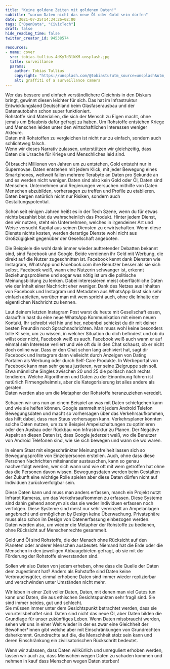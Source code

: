 ```yaml
---
title: "Keine goldene Zeiten mit goldenen Daten!"
subtitle: "warum Daten nicht das neue Öl oder Gold sein dürfen"
date: 2021-07-25T14:34:26+02:00
tags: ["OpenData", "CivicTech"]
draft: false
hide_reading_time: false
twitter_creator_id: 94538574

resources:
- name: cover
  src: tobias-tullius-4dKy7d3lkKM-unsplash.jpg
  title: surveillance
  params:
    author: Tobias Tullius
    copyright: "https://unsplash.com/@tobiastu?utm_source=unsplash&utm_medium=referral&utm_content=creditCopyText"
    alt: graffiti of a surveillance camera
---
```


Wer das bessere und einfach verständlichere Gleichnis in den Diskurs bringt, gewinnt diesen leichter für sich. Das hat im Infrastruktur Entwicklungsland Deutschland beim Glasfaserausbau und der Datenautobahn schon super funktioniert.  
Rohstoffe sind Materialien, die sich der Mensch zu Eigen macht, ohne jemals um Erlaubnis dafür gefragt zu haben. Um Rohstoffe entstehen Kriege und Menschen leiden unter den wirtschaftlichen Interessen weniger Akteure.  
Daten mit Rohstoffen zu vergleichen ist nicht nur zu einfach, sondern auch schlichtweg falsch.  
Wenn wir dieses Narrativ zulassen, unterstützen wir gleichzeitig, dass Daten die Ursache für Kriege und Menschliches leid sind.  

Öl braucht Millionen von Jahren um zu entstehen, Gold entsteht nur in Supernovae. Daten entstehen mit jedem Klick, mit jeder Bewegung eines Smartphones, weltweit fallen mehrere Terabyte an Daten pro Sekunde an und es werden nicht weniger. Daten sind also kein Gold oder Öl, Daten sind Menschen. Unternehmen und Regierungen versuchen mithilfe von Daten Menschen abzubilden, vorhersagen zu treffen und Profile zu etablieren. Daten bergen natürlich nicht nur Risiken, sondern auch Gestaltungspotential.  

Schon seit einigen Jahren heißt es in der Tech Szene, wenn du für etwas nichts bezahlst bist du wahrscheinlich das Produkt. Hinter jedem Dienst, den wir nutzen, steht ein Unternehmen, welches in irgendeiner Art und Weise versucht Kapital aus seinen Diensten zu erwirtschaften. Wenn diese Dienste nichts kosten, werden derartige Dienste wohl nicht aus Großzügigkeit gegenüber der Gesellschaft angeboten.  

Die Beispiele die wohl dank immer wieder auftretender Debatten bekannt sind, sind Facebook und Google. Beide verdienen ihr Geld mit Werbung, die direkt auf die Nutzer zugeschnitten ist. Facebook kennt dank Diensten wie Instagram, WhatsApp und Facebook.com ihre Benutzer besser als sie sich selbst. Facebook weiß, wann eine Nutzerin schwanger ist, erkennt Beziehungsprobleme und sogar was nötig ist um die politische Meinungsbildung zu lenken. Dabei interessieren meist oberflächliche Daten wie der Inhalt einer Nachricht eher weniger. Dank des Netzes aus Inhalten von Facebook und Instagram und Metadaten aus WhatsApp lässt sich sehr einfach ableiten, worüber man mit wem spricht auch, ohne die Inhalte der eigentlichen Nachricht zu kennen.  

Laut deinem letzten Instagram Post warst du heute mit Gesellschaft essen, daraufhin hast du eine neue WhatsApp Kommunikation mit einem neuen Kontakt, Ihr schreibt viel hin und her, nebenbei schickst du dir mit deiner besten Freundin noch Sprachnachrichten. Man muss wohl keine besonders tolle KI sein, um zu wissen, in welcher Situation du dich befindest und ob du willst oder nicht, Facebook weiß es auch. Facebook weiß auch wann er auf einmal sein Interesse verliert und wie oft du in den Chat schaust, ob er nicht doch online war. Dass er den Chat schon lang archiviert hat, sagt dir Facebook und Instagram dann vielleicht durch Anzeigen von Dating Portalen als Werbung oder durch Self-Care Produkte. In Werbeportal von Facebook kann man sehr genau justieren, wer seine Zielgruppe sein soll. Etwa männliche Singles zwischen 20 und 25 die politisch nach rechts tendieren. Welche Algorithmen und Daten zu der Einordnung führen ist natürlich Firmengeheimnis, aber die Kategorisierung ist alles andere als geraten.  
Daten werden also um die Metapher der Rohstoffe heranzuziehen veredelt.

Schauen wir uns nun an einem Beispiel an was mit Daten schiefgehen kann und wie sie helfen können. Google sammelt mit jedem Android Telefon Bewegungsdaten und macht so vorhersagen über das Verkehrsaufkommen, das hilft dabei, dass man Staus vorhersagen kann. Verkehrsplaner könnten solche Daten nutzen, um zum Beispiel Ampelschaltungen zu optimieren oder den Ausbau oder Rückbau von Infrastruktur zu Planen. Der Negative Aspekt an diesen Daten ist, dass Google jederzeit weiß, wo die Benutzer von Android Telefonen sind, wie sie sich bewegen und wann sie wo waren.  

In einem Staat mit eingeschränkter Meinungsfreiheit lassen sich so Bewegungsprofile von Einzelpersonen erstellen. Auch, ohne dass diese Personen Nachrichten miteinander austauschen, kann so genau nachverfolgt werden, wer sich wann und wie oft mit wem getroffen hat ohne das die Personen davon wissen. Bewegungsdaten werden beim Gestalten der Zukunft eine wichtige Rolle spielen aber diese Daten dürfen nicht auf Individuen zurückverfolgbar sein.  

Diese Daten kann und muss man anders erfassen, manch ein Projekt nutzt Infrarot Kameras, um das Verkehrsaufkommen zu erfassen. Diese Systeme sind dahin gehend anonym als das sie weder Individuen erfassen noch verfolgen. Diese Systeme sind meist nur sehr vereinzelt an Ampelanlagen angebracht und ermöglichen by Design keine Überwachung. Privatsphäre muss also schon im Design von Datenerfassung einbezogen werden.  
Daten werden also, um wieder die Metapher der Rohstoffe zu bedienen, ohne Rücksicht auf Menschenrechte gesammelt.  

Gold und Öl sind Rohstoffe, die der Mensch ohne Rücksicht auf den Planeten oder anderer Menschen ausbeutet. Niemand hat die Erde oder die Menschen in den jeweiligen Abbaugebieten gefragt, ob sie mit der Förderung der Rohstoffe einverstanden sind.  

Sollen wir also Daten von jedem erheben, ohne dass die Quelle der Daten dem zugestimmt hat? Anders als Rohstoffe sind Daten keine Verbrauchsgüter, einmal erhobene Daten sind immer wieder replizierbar und verschwinden unter Umständen nicht mehr.  

Wir leben in einer Zeit voller Daten, Daten, mit denen man viel Gutes tun kann und Daten, die aus ethischen Gesichtspunkten sehr fragil sind.
Sie sind immer beides, gut und schlecht.  
Sie müssen immer unter dem Gesichtspunkt betrachtet werden, dass sie vorurteilsbehaftet sind. Daten sind nicht das neue Öl, aber Daten bilden die Grundlage für unser zukünftiges Leben. Wenn Daten missbraucht werden, sehen wir uns in einer Welt wieder in der es zwar eine Gleichheit der Bewohner*innen gibt welche aber mit Einschränkungen von Grundrechten daherkommt. Grundrechte auf die, die Menschheit stolz sein kann und deren Einschränkung ein zivilisatorischen Rückschritt bedeutet.  

Wenn wir zulassen, dass Daten willkürlich und unreguliert erhoben werden, lassen wir auch zu, dass Menschen wegen Daten zu schaden kommen und nehmen in kauf dass Menschen wegen Daten sterben!
